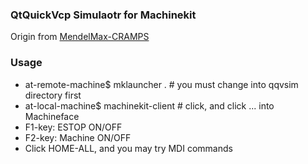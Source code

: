 ### QtQuickVcp Simulaotr for Machinekit
Origin from [MendelMax-CRAMPS](https://github.com/strahlex/MendelMax-CRAMPS/)

### Usage
* at-remote-machine$ mklauncher . # you must change into qqvsim directory first
* at-local-machine$ machinekit-client # click, and click ... into Machineface
* F1-key: ESTOP ON/OFF
* F2-key: Machine ON/OFF
* Click HOME-ALL, and you may try MDI commands
